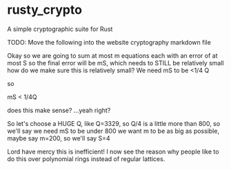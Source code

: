 # rusty_crypto
A simple cryptographic suite for Rust

TODO: Move the following into the website cryptography markdown file

Okay so we are going to sum at most m equations
each with an error of at most S
so the final error will be mS, which needs to STILL be relatively small
how do we make sure this is relatively small? We need mS to be <1/4 Q

so

mS < 1/4Q

does this make sense? ...yeah right?

So let's choose a HUGE Q, like Q=3329, so Q/4 is a little more than 800, so we'll say we need mS to be under 800
we want m to be as big as possible, maybe say m=200, so we'll say S=4

Lord have mercy this is inefficient! I now see the reason why people like to do this over polynomial rings instead
of regular lattices.
